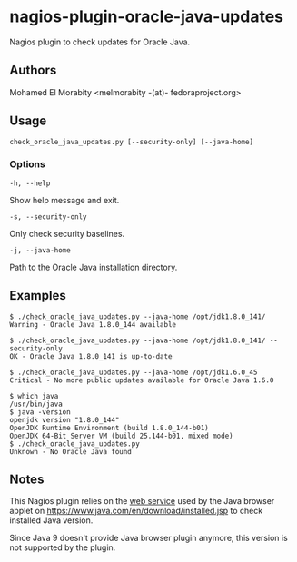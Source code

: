 # nagios-plugin-oracle-java-updates

Nagios plugin to check updates for Oracle Java.

## Authors

Mohamed El Morabity <melmorabity -(at)- fedoraproject.org>

## Usage

    check_oracle_java_updates.py [--security-only] [--java-home]

### Options

    -h, --help

Show help message and exit.

    -s, --security-only

Only check security baselines.

    -j, --java-home

Path to the Oracle Java installation directory.

## Examples

    $ ./check_oracle_java_updates.py --java-home /opt/jdk1.8.0_141/
    Warning - Oracle Java 1.8.0_144 available

    $ ./check_oracle_java_updates.py --java-home /opt/jdk1.8.0_141/ --security-only
    OK - Oracle Java 1.8.0_141 is up-to-date

    $ ./check_oracle_java_updates.py --java-home /opt/jdk1.6.0_45
    Critical - No more public updates available for Oracle Java 1.6.0

    $ which java
    /usr/bin/java
    $ java -version
    openjdk version "1.8.0_144"
    OpenJDK Runtime Environment (build 1.8.0_144-b01)
    OpenJDK 64-Bit Server VM (build 25.144-b01, mixed mode)
    $ ./check_oracle_java_updates.py
    Unknown - No Oracle Java found

## Notes

This Nagios plugin relies on the [web service](https://java.com/applet/javaLatestVersion.xml) used by the Java browser applet on https://www.java.com/en/download/installed.jsp to check installed Java version.

Since Java 9 doesn't provide Java browser plugin anymore, this version is not supported by the plugin.
